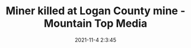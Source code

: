 ---
"title": "Miner killed at Logan County mine - Mountain Top Media"
"date": "2021-11-4 2:3:45"
"feed_name": "GOOGLENEWSMINING"
"feed_website": "https://news.google.com/search?q=mining%2Bincident&hl=en-US&gl=US&ceid=US:en"
"feed_rss": "https://news.google.com/rss/search?q=mining%2Bincident&hl=en-US&gl=US&ceid=US:en"
"link": "https://mountain-topmedia.com/miner-killed-at-logan-county-mine/"
"source": "{'href': 'https://mountain-topmedia.com', 'title': 'Mountain Top Media'}"
"file": "_posts/2021-1-1-1f9bbe787c2ccbe5f0ac23213fe8deedccdb5d92.md"
"accident": "1"
"drilling": "0"
"dead": "1"
"injured": "0"
"arrested": "0"
"place": "logan county"
"where": "mining site"
"causes": "fall"
"place_uri": "http://en.wikipedia.org/wiki/Logan_County%2C_Illinois"
---